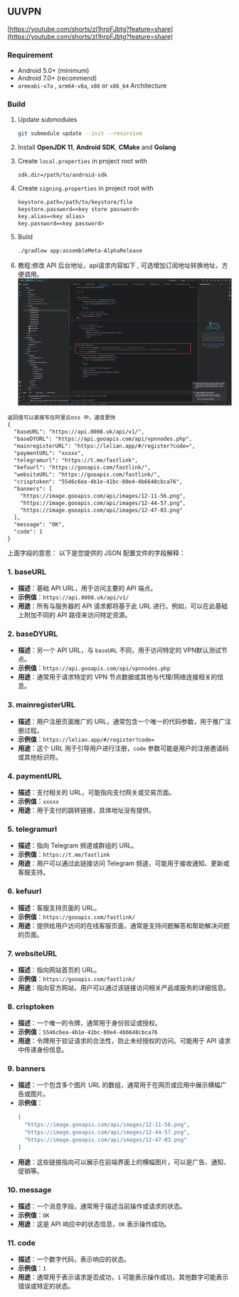## UUVPN

[https://youtube.com/shorts/zI1hrpFJbtg?feature=share](https://youtube.com/shorts/zI1hrpFJbtg?feature=share)
 
### Requirement

- Android 5.0+ (minimum)
- Android 7.0+ (recommend)
- `armeabi-v7a` , `arm64-v8a`, `x86` or `x86_64` Architecture

### Build

1. Update submodules

   ```bash
   git submodule update --init --recursive
   ```

2. Install **OpenJDK 11**, **Android SDK**, **CMake** and **Golang**

3. Create `local.properties` in project root with

   ```properties
   sdk.dir=/path/to/android-sdk
   ```

4. Create `signing.properties` in project root with

   ```properties
   keystore.path=/path/to/keystore/file
   keystore.password=<key store password>
   key.alias=<key alias>
   key.password=<key password>
   ```

5. Build

   ```bash
   ./gradlew app:assembleMeta-AlphaRelease
   ```


6. 教程:修改 API 后台地址，api请求内容如下 , 可选增加订阅地址转换地址，方便调用。
![](images_05_20_11.png)

```
返回值可以直接写在阿里云oss 中，速度更快
{
  "baseURL": "https://api.0008.uk/api/v1/",
  "baseDYURL": "https://api.gooapis.com/api/vpnnodes.php",
  "mainregisterURL": "https://lelian.app/#/register?code=",
  "paymentURL": "xxxxx",
  "telegramurl": "https://t.me/fastlink",
  "kefuurl": "https://gooapis.com/fastlink/",
  "websiteURL": "https://gooapis.com/fastlink/",
  "crisptoken": "5546c6ea-4b1e-41bc-80e4-4b6648cbca76",
  "banners": [
    "https://image.gooapis.com/api/images/12-11-56.png",
    "https://image.gooapis.com/api/images/12-44-57.png",
    "https://image.gooapis.com/api/images/12-47-03.png"
  ],
  "message": "OK",
  "code": 1
}
```

上面字段的意思：
以下是您提供的 JSON 配置文件的字段解释：

### 1. **baseURL**
   - **描述**：基础 API URL，用于访问主要的 API 端点。
   - **示例值**：`https://api.0008.uk/api/v1/`
   - **用途**：所有与服务器的 API 请求都将基于此 URL 进行。例如，可以在此基础上附加不同的 API 路径来访问特定资源。

### 2. **baseDYURL**
   - **描述**：另一个 API URL，与 `baseURL` 不同，用于访问特定的 VPN默认测试节点。
   - **示例值**：`https://api.gooapis.com/api/vpnnodes.php`
   - **用途**：通常用于请求特定的 VPN 节点数据或其他与代理/网络连接相关的信息。

### 3. **mainregisterURL**
   - **描述**：用户注册页面推广的 URL，通常包含一个唯一的代码参数，用于推广注册过程。
   - **示例值**：`https://lelian.app/#/register?code=`
   - **用途**：这个 URL 用于引导用户进行注册，`code` 参数可能是用户的注册邀请码或其他标识符。

### 4. **paymentURL**
   - **描述**：支付相关的 URL，可能指向支付网关或交易页面。
   - **示例值**：`xxxxx`
   - **用途**：用于支付的跳转链接，具体地址没有提供。

### 5. **telegramurl**
   - **描述**：指向 Telegram 频道或群组的 URL。
   - **示例值**：`https://t.me/fastlink`
   - **用途**：用户可以通过此链接访问 Telegram 频道，可能用于接收通知、更新或客服支持。

### 6. **kefuurl**
   - **描述**：客服支持页面的 URL。
   - **示例值**：`https://gooapis.com/fastlink/`
   - **用途**：提供给用户访问的在线客服页面，通常是支持问题解答和帮助解决问题的页面。

### 7. **websiteURL**
   - **描述**：指向网站首页的 URL。
   - **示例值**：`https://gooapis.com/fastlink/`
   - **用途**：指向官方网站，用户可以通过该链接访问相关产品或服务的详细信息。

### 8. **crisptoken**
   - **描述**：一个唯一的令牌，通常用于身份验证或授权。
   - **示例值**：`5546c6ea-4b1e-41bc-80e4-4b6648cbca76`
   - **用途**：令牌用于验证请求的合法性，防止未经授权的访问。可能用于 API 请求中传递身份信息。

### 9. **banners**
   - **描述**：一个包含多个图片 URL 的数组，通常用于在网页或应用中展示横幅广告或图片。
   - **示例值**：
     ```json
     [
       "https://image.gooapis.com/api/images/12-11-56.png",
       "https://image.gooapis.com/api/images/12-44-57.png",
       "https://image.gooapis.com/api/images/12-47-03.png"
     ]
     ```
   - **用途**：这些链接指向可以展示在前端界面上的横幅图片，可以是广告、通知、促销等。

### 10. **message**
   - **描述**：一个消息字段，通常用于描述当前操作或请求的状态。
   - **示例值**：`OK`
   - **用途**：这是 API 响应中的状态信息，`OK` 表示操作成功。

### 11. **code**
   - **描述**：一个数字代码，表示响应的状态。
   - **示例值**：`1`
   - **用途**：通常用于表示请求是否成功，`1` 可能表示操作成功，其他数字可能表示错误或特定的状态。
